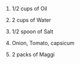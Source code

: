 1. 1/2 cups of Oil

2. 2 cups of Water

3. 1/2 spoon of Salt

4. Onion, Tomato, capsicum

5. 2 packs of Maggi